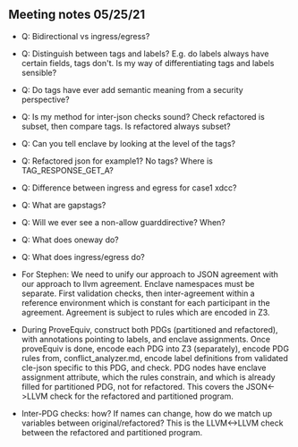 ## Meeting notes 05/25/21

- Q: Bidirectional vs ingress/egress?
- Q: Distinguish between tags and labels? E.g. do labels always have certain
fields, tags don't. Is my way of differentiating tags and labels sensible?
- Q: Do tags have ever add semantic meaning from a security perspective?
- Q: Is my method for inter-json checks sound? Check refactored is subset, then
compare tags. Is refactored always subset?
- Q: Can you tell enclave by looking at the level of the tags?
- Q: Refactored json for example1? No tags? Where is TAG_RESPONSE_GET_A?
- Q: Difference between ingress and egress for case1 xdcc?
- Q: What are gapstags?
- Q: Will we ever see a non-allow guarddirective? When?
- Q: What does oneway do?
- Q: What does ingress/egress do?

- For Stephen: We need to unify our approach to JSON agreement with our
approach to llvm agreement. Enclave namespaces must be separate. First
validation checks, then inter-agreement within a reference environment which
is constant for each participant in the agreement. Agreement is subject to
rules which are encoded in Z3.

- During ProveEquiv, construct both PDGs (partitioned and refactored), with
annotations pointing to labels, and enclave assignments. Once proveEquiv is
done, encode each PDG into Z3 (separately), encode PDG rules from,
conflict_analyzer.md, encode label definitions from validated cle-json
specific to this PDG, and check. PDG nodes have enclave assignment attribute,
which the rules constrain, and which is already filled for partitioned PDG,
not for refactored. This covers the JSON<->LLVM check for the refactored and
partitioned program.

- Inter-PDG checks: how? If names can change, how do we match up variables
between original/refactored? This is the LLVM<->LLVM check between the
refactored and partitioned program.
